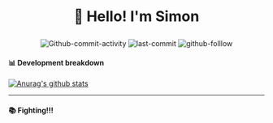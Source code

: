 # <p align="center">👋 Hello! I'm Simon</p>

<!--
<p align="center">
<img src="https://github.com/SimonZhong2025/SimonZhong2025/blob/master/picture/%E6%9C%AA%E6%A0%87%E9%A2%98-1.jpg" width="600" align="middle" />
</p>
-->
<!--
**SimonZhong2025/SimonZhong2025** is a ✨ _special_ ✨ repository because its `README.md` (this file) appears on your GitHub profile.
 <img alt="weibo" src="https://img.shields.io/badge/Weibo-Simon__2025-green">
Here are some ideas to get you started:
-->

<p align="center">
  <img alt="Github-commit-activity" src="https://img.shields.io/github/commit-activity/m/SimonZhong2025/Waste-Self-Rescue-Scheme">
  <img alt="last-commit" src="https://img.shields.io/github/last-commit/SimonZhong2025/Waste-Self-Rescue-Scheme">
  <img alt="github-folllow" src="https://img.shields.io/github/followers/SimonZhong2025?label=Follow%20Github">
</p>

#### 📊 **Development breakdown**

[![Anurag's github stats](https://github-readme-stats.vercel.app/api?username=SimonZhong2025&show_icons=true)](https://github.com/anuraghazra/github-readme-stats)


***

#### 📚 **Fighting!!!**
